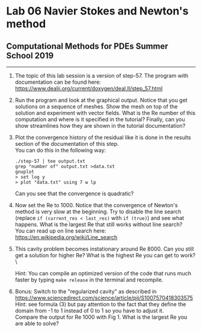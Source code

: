 #  Lab 06 Navier Stokes and Newton's method
## Computational Methods for PDEs Summer School 2019

* * * * *

1.  The topic of this lab session is a version of step-57. The
    program with documentation can be found here:
    <https://www.dealii.org/current/doxygen/deal.II/step_57.html>

2.  Run the program and look at the graphical output. Notice that you get
    solutions on a sequence of meshes. Show the mesh on top of the solution
    and experiment with vector fields. What is the Re number of this
    computation and where is it specified in the tutorial? Finally, can you
    show streamlines how they are shown in the tutorial documentation?

3.  Plot the convergence history of the residual like it is done in the results section of the documentation of this step.\
    You can do this in the following way:
    ```
    ./step-57 | tee output.txt
    grep "number of" output.txt >data.txt
    gnuplot
    > set log y
    > plot "data.txt" using 7 w lp
    ```
    Can you see that the convergence is quadratic?

4.  Now set the Re to 1000. Notice that the convergence of Newton's method is
    very slow at the beginning. Try to disable the line search (replace ``if
    (current_res < last_res)`` with ``if (true)``) and see what happens. What
    is the largest Re that still works without line search?\
    You can read up on line search here:
    <https://en.wikipedia.org/wiki/Line_search>

5.  This cavity problem becomes instationary around Re 8000. Can you still get
    a solution for higher Re? What is the highest Re you can get to work?\

    Hint: You can compile an optimized version of the code that runs much
    faster by typing ``make release`` in the terminal and recompile.

6.  Bonus: Switch to the "regularized cavity" as described in
    <https://www.sciencedirect.com/science/article/pii/S1007570418303575>\
    Hint: see formula (3) but pay attention to the fact that they define the
    domain from -1 to 1 instead of 0 to 1 so you have to adjust it.\
    Compare the output for Re 1000 with Fig 1.
    What is the largest Re you are able to solve?
